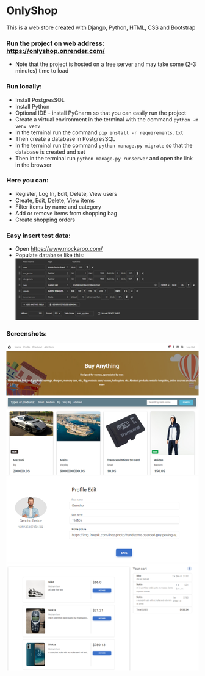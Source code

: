 # OnlyShop
This is a web store created with Django, Python, HTML, CSS and Bootstrap

### Run the project on web address: https://onlyshop.onrender.com/
- Note that the project is hosted on a free server and may take some (2-3 minutes) time to load

### Run locally:
- Install PostgresSQL
- Install Python
- Optional IDE - install PyCharm so that you can easily run the project
- Create a virtual environment in the terminal with the command `python -m venv venv`
- In the terminal run the command `pip install -r requirements.txt`
- Then create a database in PostgresSQL
- In the terminal run the command `python manage.py migrate` so that the database is created and set
- Then in the terminal run `python manage.py runserver` and open the link in the browser

### Here you can:
- Register, Log In, Edit, Delete, View users
- Create, Edit, Delete, View items
- Filter items by name and category
- Add or remove items from shopping bag
- Create shopping orders

### Easy insert test data:
- Open https://www.mockaroo.com/
- Populate database like this:
![img.png](screenshots/mockaroo.jpg)

### Screenshots:
![img.png](screenshots/img.png)
![img.png](screenshots/user.png)
![img.png](screenshots/cart.png)
